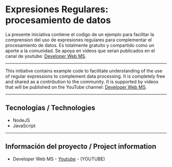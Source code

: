 # Expresiones Regulares:  procesamiento de datos

La presente iniciativa contiene el codigo de un ejemplo para facilitar la comprension del uso de expresiones regulares para complementar el procesamiento de datos.
Es totalmente gratuito y compartido como un aporte a la comunidad. 
Se apoya en videos que seran publicados en el canal de youtube:  [Developer Web MS](https://www.youtube.com/@developerwebms/playlists). 

___

This initiative contains example code to facilitate understanding of the use of regular expressions to complement data processing.
It is completely free and shared as a contribution to the community.
It is supported by videos that will be published on the YouTube channel: [Developer Web MS](https://www.youtube.com/@developerwebms/playlists). 
___

## Tecnologías / Technologies

* NodeJS
* JavaScript
___

## Información del proyecto / Project information

* Developer Web MS - [Youtube](https://youtu.be/sO7_7fkrONU) - (YOUTUBE)
